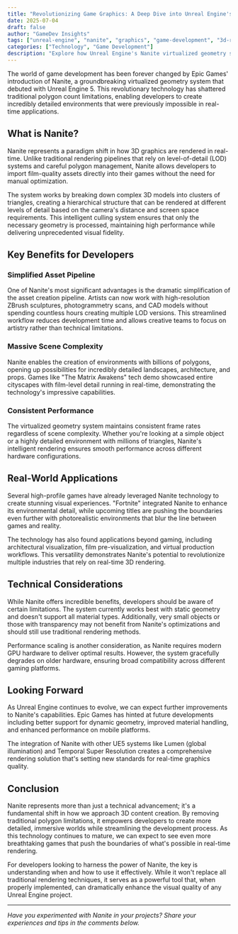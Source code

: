 ```yaml
---
title: "Revolutionizing Game Graphics: A Deep Dive into Unreal Engine's Nanite Technology"
date: 2025-07-04
draft: false
author: "GameDev Insights"
tags: ["unreal-engine", "nanite", "graphics", "game-development", "3d-rendering"]
categories: ["Technology", "Game Development"]
description: "Explore how Unreal Engine's Nanite virtualized geometry system is transforming the way developers create stunning, detailed 3D environments."
---
```


The world of game development has been forever changed by Epic Games' introduction of Nanite, a groundbreaking virtualized geometry system that debuted with Unreal Engine 5. This revolutionary technology has shattered traditional polygon count limitations, enabling developers to create incredibly detailed environments that were previously impossible in real-time applications.

## What is Nanite?

Nanite represents a paradigm shift in how 3D graphics are rendered in real-time. Unlike traditional rendering pipelines that rely on level-of-detail (LOD) systems and careful polygon management, Nanite allows developers to import film-quality assets directly into their games without the need for manual optimization.

The system works by breaking down complex 3D models into clusters of triangles, creating a hierarchical structure that can be rendered at different levels of detail based on the camera's distance and screen space requirements. This intelligent culling system ensures that only the necessary geometry is processed, maintaining high performance while delivering unprecedented visual fidelity.

## Key Benefits for Developers

### Simplified Asset Pipeline

One of Nanite's most significant advantages is the dramatic simplification of the asset creation pipeline. Artists can now work with high-resolution ZBrush sculptures, photogrammetry scans, and CAD models without spending countless hours creating multiple LOD versions. This streamlined workflow reduces development time and allows creative teams to focus on artistry rather than technical limitations.

### Massive Scene Complexity

Nanite enables the creation of environments with billions of polygons, opening up possibilities for incredibly detailed landscapes, architecture, and props. Games like "The Matrix Awakens" tech demo showcased entire cityscapes with film-level detail running in real-time, demonstrating the technology's impressive capabilities.

### Consistent Performance

The virtualized geometry system maintains consistent frame rates regardless of scene complexity. Whether you're looking at a simple object or a highly detailed environment with millions of triangles, Nanite's intelligent rendering ensures smooth performance across different hardware configurations.

## Real-World Applications

Several high-profile games have already leveraged Nanite technology to create stunning visual experiences. "Fortnite" integrated Nanite to enhance its environmental detail, while upcoming titles are pushing the boundaries even further with photorealistic environments that blur the line between games and reality.

The technology has also found applications beyond gaming, including architectural visualization, film pre-visualization, and virtual production workflows. This versatility demonstrates Nanite's potential to revolutionize multiple industries that rely on real-time 3D rendering.

## Technical Considerations

While Nanite offers incredible benefits, developers should be aware of certain limitations. The system currently works best with static geometry and doesn't support all material types. Additionally, very small objects or those with transparency may not benefit from Nanite's optimizations and should still use traditional rendering methods.

Performance scaling is another consideration, as Nanite requires modern GPU hardware to deliver optimal results. However, the system gracefully degrades on older hardware, ensuring broad compatibility across different gaming platforms.

## Looking Forward

As Unreal Engine continues to evolve, we can expect further improvements to Nanite's capabilities. Epic Games has hinted at future developments including better support for dynamic geometry, improved material handling, and enhanced performance on mobile platforms.

The integration of Nanite with other UE5 systems like Lumen (global illumination) and Temporal Super Resolution creates a comprehensive rendering solution that's setting new standards for real-time graphics quality.

## Conclusion

Nanite represents more than just a technical advancement; it's a fundamental shift in how we approach 3D content creation. By removing traditional polygon limitations, it empowers developers to create more detailed, immersive worlds while streamlining the development process. As this technology continues to mature, we can expect to see even more breathtaking games that push the boundaries of what's possible in real-time rendering.

For developers looking to harness the power of Nanite, the key is understanding when and how to use it effectively. While it won't replace all traditional rendering techniques, it serves as a powerful tool that, when properly implemented, can dramatically enhance the visual quality of any Unreal Engine project.

---

*Have you experimented with Nanite in your projects? Share your experiences and tips in the comments below.*